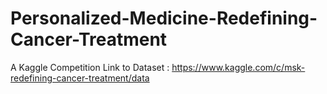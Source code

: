 # Personalized-Medicine-Redefining-Cancer-Treatment
A Kaggle Competition
Link to Dataset : https://www.kaggle.com/c/msk-redefining-cancer-treatment/data
